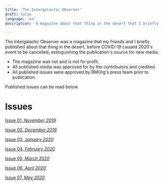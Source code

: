 ```yaml
---
title: 'The Intergalactic Observer'
draft: false
language: 'en'
description: 'A magazine about that thing in the desert that I briefly published with my friends.'

---
```

The Intergalactic Observer was a magazine that my friends and I briefly published about that thing in the desert,
before COVID-19 caused 2020's event to be cancelled, extinguishing the publication's source for new media.


* The magazine was not and is not for profit.
* All published media was approved for by the contributors and credited.
* All published issues were approved by BMOrg's press team prior to publication.

Published  issues can be read below.


# Issues
[Issue 01, _November 2019_](./issue01_nov2019.pdf)

[Issue 02, _December 2019_](./issue02_dec2019.pdf)

[Issue 03, _January 2020_](./issue03_jan2020.pdf)

[Issue 04, _February 2020_](./issue04_feb2020.pdf)

[Issue 05, _March 2020_](./issue05_mar2020.pdf)

[Issue 06, _April 2020_](./issue06_apr2020.pdf)

[Issue 07, _May 2020_](./issue07_may2020.pdf)
